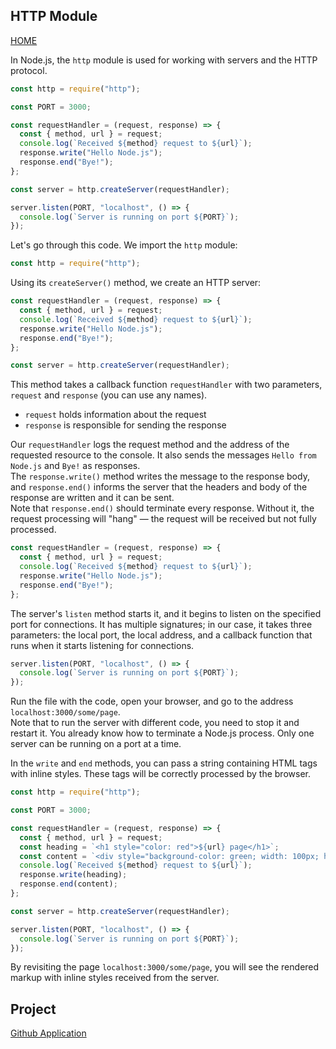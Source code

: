 ## HTTP Module

[HOME](../../README.md)

In Node.js, the `http` module is used for working with servers and the HTTP protocol.

```js
const http = require("http");

const PORT = 3000;

const requestHandler = (request, response) => {
  const { method, url } = request;
  console.log(`Received ${method} request to ${url}`);
  response.write("Hello Node.js");
  response.end("Bye!");
};

const server = http.createServer(requestHandler);

server.listen(PORT, "localhost", () => {
  console.log(`Server is running on port ${PORT}`);
});
```

Let's go through this code.
We import the `http` module:

```js
const http = require("http");
```

Using its `createServer()` method, we create an HTTP server:

```js
const requestHandler = (request, response) => {
  const { method, url } = request;
  console.log(`Received ${method} request to ${url}`);
  response.write("Hello Node.js");
  response.end("Bye!");
};

const server = http.createServer(requestHandler);
```

This method takes a callback function `requestHandler` with two parameters, `request` and `response` (you can use any names).

- `request` holds information about the request
- `response` is responsible for sending the response

Our `requestHandler` logs the request method and the address of the requested resource to the console. It also sends the messages `Hello from Node.js` and `Bye!` as responses.  
The `response.write()` method writes the message to the response body, and `response.end()` informs the server that the headers and body of the response are written and it can be sent.  
Note that `response.end()` should terminate every response. Without it, the request processing will "hang" — the request will be received but not fully processed.

```js
const requestHandler = (request, response) => {
  const { method, url } = request;
  console.log(`Received ${method} request to ${url}`);
  response.write("Hello Node.js");
  response.end("Bye!");
};
```

The server's `listen` method starts it, and it begins to listen on the specified port for connections. It has multiple signatures; in our case, it takes three parameters: the local port, the local address, and a callback function that runs when it starts listening for connections.

```js
server.listen(PORT, "localhost", () => {
  console.log(`Server is running on port ${PORT}`);
});
```

Run the file with the code, open your browser, and go to the address `localhost:3000/some/page`.  
Note that to run the server with different code, you need to stop it and restart it. You already know how to terminate a Node.js process. Only one server can be running on a port at a time.

In the `write` and `end` methods, you can pass a string containing HTML tags with inline styles. These tags will be correctly processed by the browser.

```js
const http = require("http");

const PORT = 3000;

const requestHandler = (request, response) => {
  const { method, url } = request;
  const heading = `<h1 style="color: red">${url} page</h1>`;
  const content = `<div style="background-color: green; width: 100px; height: 100px">Green block 100px x 100px</div>`;
  console.log(`Received ${method} request to ${url}`);
  response.write(heading);
  response.end(content);
};

const server = http.createServer(requestHandler);

server.listen(PORT, "localhost", () => {
  console.log(`Server is running on port ${PORT}`);
});
```

By revisiting the page `localhost:3000/some/page`, you will see the rendered markup with inline styles received from the server.

## Project

[Github Application](../projects/github-app.md)
